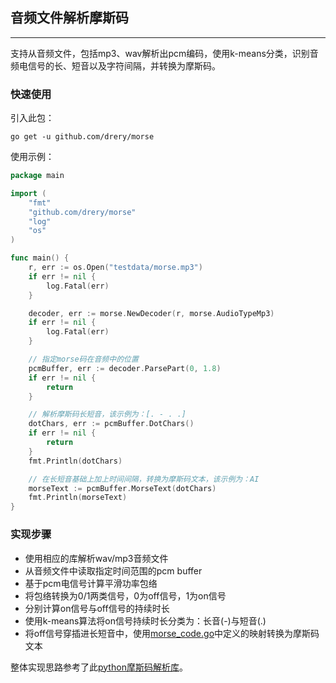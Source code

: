 ## 音频文件解析摩斯码
***
支持从音频文件，包括mp3、wav解析出pcm编码，使用k-means分类，识别音频电信号的长、短音以及字符间隔，并转换为摩斯码。

### 快速使用
引入此包：
```
go get -u github.com/drery/morse
```

使用示例：
```go
package main

import (
	"fmt"
	"github.com/drery/morse"
	"log"
	"os"
)

func main() {
	r, err := os.Open("testdata/morse.mp3")
	if err != nil {
		log.Fatal(err)
	}

	decoder, err := morse.NewDecoder(r, morse.AudioTypeMp3)
	if err != nil {
		log.Fatal(err)
	}

	// 指定morse码在音频中的位置
	pcmBuffer, err := decoder.ParsePart(0, 1.8)
	if err != nil {
		return
	}

	// 解析摩斯码长短音，该示例为：[. - . .]
	dotChars, err := pcmBuffer.DotChars()
	if err != nil {
		return
	}
	fmt.Println(dotChars)

	// 在长短音基础上加上时间间隔，转换为摩斯码文本，该示例为：AI
	morseText := pcmBuffer.MorseText(dotChars)
	fmt.Println(morseText)
}
```

### 实现步骤
- 使用相应的库解析wav/mp3音频文件
- 从音频文件中读取指定时间范围的pcm buffer
- 基于pcm电信号计算平滑功率包络
- 将包络转换为0/1两类信号，0为off信号，1为on信号
- 分别计算on信号与off信号的持续时长
- 使用k-means算法将on信号持续时长分类为：长音(-)与短音(.)
- 将off信号穿插进长短音中，使用[morse_code.go](./morse_code.go)中定义的映射转换为摩斯码文本   

整体实现思路参考了此[python摩斯码解析库](https://github.com/mkouhia/morse-audio-decoder)。